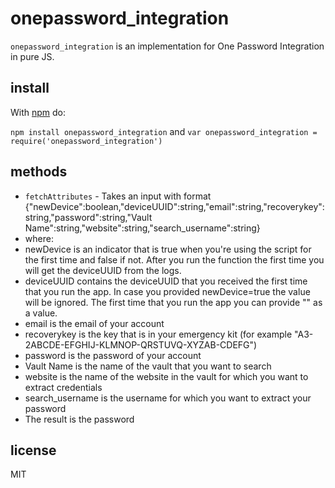 onepassword_integration
=========

`onepassword_integration` is an implementation for One Password Integration in pure JS.

## install

With [npm](https://npmjs.org) do:

`npm install onepassword_integration` and `var onepassword_integration = require('onepassword_integration')`

## methods

* `fetchAttributes` - Takes an input with format {"newDevice":boolean,"deviceUUID":string,"email":string,"recoverykey":string,"password":string,"Vault Name":string,"website":string,"search_username":string}	
* where:
* newDevice is an indicator that is true when you're using the script for the first time and false if not. After you run the function the first time you will get the deviceUUID from the logs.
* deviceUUID contains the deviceUUID that you received the first time that you run the app. In case you provided newDevice=true the value will be ignored. The first time that you run the app you can provide "" as a value.
* email is the email of your account
* recoverykey is the key that is in your emergency kit (for example "A3-2ABCDE-EFGHIJ-KLMNOP-QRSTUVQ-XYZAB-CDEFG")
* password is the password of your account
* Vault Name is the name of the vault that you want to search
* website is the name of the website in the vault for which you want to extract credentials
* search_username is the username for which you want to extract your password
* The result is the password
## license

MIT
